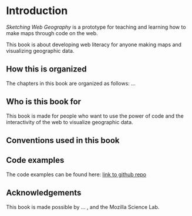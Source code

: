 Introduction
=======

*Sketching Web Geography* is a prototype for teaching and learning how to make maps through code on the web. 

This book is about developing web literacy for anyone making maps and visualizing geographic data. 



<!--This is an experiment to sketch out how geographic information systems (GIS) are changing with the development of  -->


## How this is organized
The chapters in this book are organized as follows:
...

## Who is this book for
This book is made for people who want to use the power of code and the interactivity of the web to visualize geographic data.   

## Conventions used in this book


## Code examples
The code examples can be found here: [link to github repo]()

## Acknowledgements
This book is made possible by ... , and the Mozilla Science Lab. 
